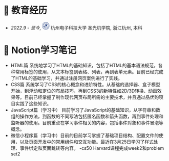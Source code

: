 
# 📖 教育经历

- *2022.9 - 至今*, <a href="https://www.hdu.edu.cn/"><img class="svg" src="/images/hdu_logo.png" width="23pt"></a> 杭州电子科技大学 圣光机学院, 浙江杭州, 本科 

# 📝 Notion学习笔记
- <a herf='https://www.notion.so/Javascript-1682920d6198800fb8c1f9dce052ce0e?pvs=4'>HTML篇 </a>
系统地学习了HTML的基础知识，包括了HTML的基本语法规范，各种常用标签的使用，从文本标签到表格、列表，再到表单元素。目前已经完成了HTML的基础学习，并通过注册网页案例进行了实践。
- <a herf='https://www.notion.so/HTML-1342920d619880148934eaad29f6fb37?pvs=4'>CSS篇 </a>系统学习了CSS的核心概念和进阶特性。从基础的选择器、盒子模型开始，到浮动和定位的布局技巧，再到CSS3的新特性如2D/3D转换、动画效果等。目前已经掌握了制作现代网页布局所需的主要技术，并且通过品优购项目实践了这些知识。
- <a herf='https://www.notion.so/Javascript-1682920d6198800fb8c1f9dce052ce0e?pvs=4'>JavaScript篇（学习中）</a>
目前学习了JavaScript的基础知识，从字符串和数组的操作方法，到函数的不同写法包括匿名函数和箭头函数，再到事件处理和监听器的使用。目前重点在学习事件相关的内容，包括事件对象和事件冒泡等概念。
- <a herf='https://www.notion.so/1bb2920d619880589a6eef1e9d4e0257?pvs=4'>微信小程序篇（学习中）</a>目前的目前学习掌握了基础项目结构、配置文件的使用，以及页面开发中的常用组件和交互功能。最近在3月25日学习了样式处理、事件绑定和页面跳转等内容。
-<a herf='https://www.notion.so/cs50-Harvard-1b52920d6198803fa0b6f779baedb641?pvs=4'>cs50 Harvard课程</a>完成week2和problem set2



 
